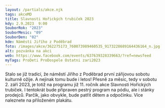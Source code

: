 ```yaml
---
layout: /partials/akce.njk
tags: akceMD
title: Slavnosti Hořických trubiček 2023
kdy: 2.9.2023  9:00
SouborRok: "2023"
SouborMesic: "09"
SouborDen: "02"
kde: Náměstí Jiřího z Poděbrad
foto: /images/akce/362275173_760073989460535_9173228689164436164_n.jpg
alt: pozvánka na akci
web: https://www.facebook.com/events/637639328339663/?ref=newsfeed
myTags: ProDeti ProDospele Ostatni zari2023
---
```

<!--StartFragment-->

Stalo se již tradicí, že náměstí Jiřího z Poděbrad první zářijovou sobotu kulturně ožije. A nejinak tomu bude i letos! Přesně za měsíc, tedy v sobotu 2. září 2023, je totiž na programu již 11. ročník akce Slavnosti Hořických trubiček. I tentokrát bude připraven pestrý program na pódiu, ale i stánky prodejců. Parčík, jako obvykle, bude patřit dětem a odpočinku. Více naleznete na přiloženém plakátu.

<!--EndFragment-->